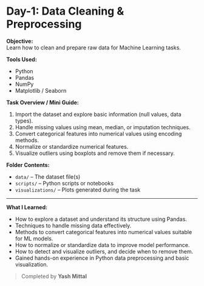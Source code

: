 # Day-1: Data Cleaning & Preprocessing

**Objective:**  
Learn how to clean and prepare raw data for Machine Learning tasks.

**Tools Used:**  
- Python  
- Pandas  
- NumPy  
- Matplotlib / Seaborn  

**Task Overview / Mini Guide:**  
1. Import the dataset and explore basic information (null values, data types).  
2. Handle missing values using mean, median, or imputation techniques.  
3. Convert categorical features into numerical values using encoding methods.  
4. Normalize or standardize numerical features.  
5. Visualize outliers using boxplots and remove them if necessary.  

**Folder Contents:**  
- `data/` – The dataset file(s)  
- `scripts/` – Python scripts or notebooks  
- `visualizations/` – Plots generated during the task  

---

**What I Learned:**  
- How to explore a dataset and understand its structure using Pandas.  
- Techniques to handle missing data effectively.  
- Methods to convert categorical features into numerical values suitable for ML models.  
- How to normalize or standardize data to improve model performance.  
- How to detect and visualize outliers, and decide when to remove them.  
- Gained hands-on experience in Python data preprocessing and basic visualization.  

> Completed by **Yash Mittal**
